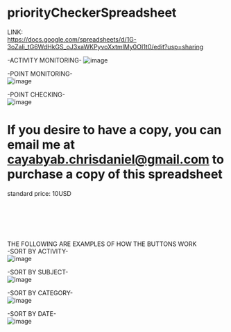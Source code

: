 # priorityCheckerSpreadsheet

LINK: <BR> https://docs.google.com/spreadsheets/d/1G-3oZali_tG6WdHkGS_oJ3xaWKPyvoXxtmlMy0OI1t0/edit?usp=sharing <BR>

-ACTIVITY MONITORING-
![image](https://github.com/user-attachments/assets/64ad2532-aaf0-4156-ad1e-83c9d65150fc) <BR>

-POINT MONITORING-<BR>
![image](https://github.com/user-attachments/assets/7784e9a4-f889-4de1-97ef-1cba43cab264) <BR>

-POINT CHECKING- <BR>
![image](https://github.com/user-attachments/assets/6c371b33-c945-4184-b454-4c7aef77f2b0)

# If you desire to have a copy, you can email me at cayabyab.chrisdaniel@gmail.com to purchase a copy of this spreadsheet <br>
standard price: 10USD


<br><br><br><br><br> THE FOLLOWING ARE EXAMPLES OF HOW THE BUTTONS WORK <br>
-SORT BY ACTIVITY- <BR>
![image](https://github.com/user-attachments/assets/601d3495-7269-4fed-b1da-28b034c03693) <BR>

-SORT BY SUBJECT- <br>
![image](https://github.com/user-attachments/assets/12962a26-7304-4f5c-ae43-038572edbaa3) <br>

-SORT BY CATEGORY- <BR>
![image](https://github.com/user-attachments/assets/e3896ce2-97ad-477d-8bec-46e2936ed3c7) <BR>

-SORT BY DATE- <BR>
![image](https://github.com/user-attachments/assets/26c91f73-a8d0-4d3a-9ce2-c6a970166c24) <BR>


